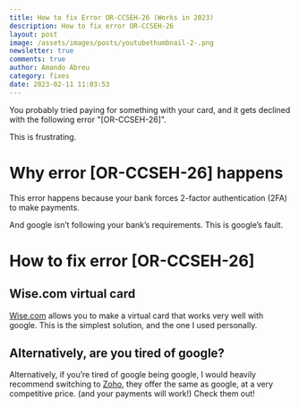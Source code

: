 ```yaml
---
title: How to fix Error OR-CCSEH-26 (Works in 2023)
description: How to fix error OR-CCSEH-26
layout: post
image: /assets/images/posts/youtubethumbnail-2-.png
newsletter: true
comments: true
author: Amando Abreu
category: fixes
date: 2023-02-11 11:03:53
---
```

You probably tried paying for something with your card, and it gets declined with the following error "\[OR-CCSEH-26]".

This is frustrating.

# Why error \[OR-CCSEH-26] happens 

This error happens because your bank forces 2-factor authentication (2FA) to make payments.

And google isn’t following your bank’s requirements. This is google’s fault.

# How to fix error \[OR-CCSEH-26] 

## Wise.com virtual card

<a href="https://wise.prf.hn/click/camref:1011ltUt7" target="_blank">Wise.com</a> allows you to make a virtual card that works very well with google. This is the simplest solution, and the one I used personally.

## Alternatively, are you tired of google?

Alternatively, if you’re tired of google being google, I would heavily recommend switching to <a href="https://bit.ly/go-to-zoho-crm" target="_blank">Zoho</a>, they offer the same as google, at a very competitive price. (and your payments will work!) Check them out!